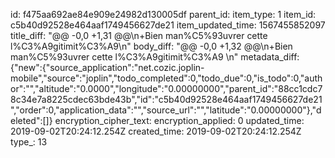 id: f475aa692ae84e909e24982d130005df
parent_id: 
item_type: 1
item_id: c5b40d92528e464aaf1749456627de21
item_updated_time: 1567455852097
title_diff: "@@ -0,0 +1,31 @@\n+Bien man%C5%93uvrer cette l%C3%A9gitimit%C3%A9\n"
body_diff: "@@ -0,0 +1,32 @@\n+Bien man%C5%93uvrer cette l%C3%A9gitimit%C3%A9 \n"
metadata_diff: {"new":{"source_application":"net.cozic.joplin-mobile","source":"joplin","todo_completed":0,"todo_due":0,"is_todo":0,"author":"","altitude":"0.0000","longitude":"0.00000000","parent_id":"88cc1cdc78c34e7a8225cdec63bde43b","id":"c5b40d92528e464aaf1749456627de21","order":0,"application_data":"","source_url":"","latitude":"0.00000000"},"deleted":[]}
encryption_cipher_text: 
encryption_applied: 0
updated_time: 2019-09-02T20:24:12.254Z
created_time: 2019-09-02T20:24:12.254Z
type_: 13